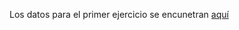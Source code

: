 Los datos para el primer ejercicio se encunetran [aquí](https://github.com/PaolaDaft/ML_Morelos_Notebooks2024/blob/main/Clase5/Workshop/Titanic.csv)
